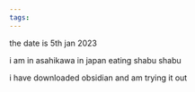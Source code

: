 ```yaml
---
tags:
---
```

the date is 5th jan 2023

i am in asahikawa in japan eating shabu shabu

i have downloaded obsidian and am trying it out